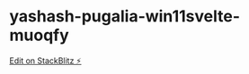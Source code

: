 # yashash-pugalia-win11svelte-muoqfy

[Edit on StackBlitz ⚡️](https://stackblitz.com/edit/yashash-pugalia-win11svelte-muoqfy)
